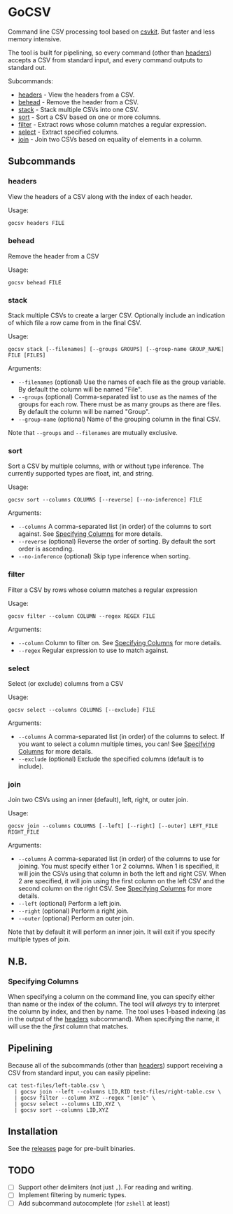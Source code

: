 # GoCSV

Command line CSV processing tool based on [csvkit](https://csvkit.readthedocs.io). But faster and less memory intensive.

The tool is built for pipelining, so every command (other than [headers](#headers)) accepts a CSV from standard input, and every command outputs to standard out.

Subcommands:

- [headers](#headers) - View the headers from a CSV.
- [behead](#behead) - Remove the header from a CSV.
- [stack](#stack) - Stack multiple CSVs into one CSV.
- [sort](#sort) - Sort a CSV based on one or more columns.
- [filter](#filter) - Extract rows whose column matches a regular expression.
- [select](#select) - Extract specified columns.
- [join](#join) - Join two CSVs based on equality of elements in a column.


## Subcommands

### headers

View the headers of a CSV along with the index of each header.

Usage:

```bash
gocsv headers FILE
```

### behead

Remove the header from a CSV

Usage:

```shell
gocsv behead FILE
```

### stack

Stack multiple CSVs to create a larger CSV. Optionally include an indication of which file a row came from in the final CSV.

Usage:

```shell
gocsv stack [--filenames] [--groups GROUPS] [--group-name GROUP_NAME] FILE [FILES]
```

Arguments:

- `--filenames` (optional) Use the names of each file as the group variable. By default the column will be named "File".
- `--groups` (optional) Comma-separated list to use as the names of the groups for each row. There must be as many groups as there are files. By default the column will be named "Group".
- `--group-name` (optional) Name of the grouping column in the final CSV.

Note that `--groups` and `--filenames` are mutually exclusive.

### sort

Sort a CSV by multiple columns, with or without type inference. The currently supported types are float, int, and string.

Usage:

```shell
gocsv sort --columns COLUMNS [--reverse] [--no-inference] FILE
```

Arguments:

- `--columns` A comma-separated list (in order) of the columns to sort against. See [Specifying Columns](#specifying-columns) for more details.
- `--reverse` (optional) Reverse the order of sorting. By default the sort order is ascending.
- `--no-inference` (optional) Skip type inference when sorting.

### filter

Filter a CSV by rows whose column matches a regular expression

Usage:

```shell
gocsv filter --column COLUMN --regex REGEX FILE
```

Arguments:

- `--column` Column to filter on. See [Specifying Columns](#specifying-columns) for more details.
- `--regex` Regular expression to use to match against.

### select

Select (or exclude) columns from a CSV

Usage:

```shell
gocsv select --columns COLUMNS [--exclude] FILE
```

Arguments:

- `--columns` A comma-separated list (in order) of the columns to select. If you want to select a column multiple times, you can! See [Specifying Columns](#specifying-columns) for more details.
- `--exclude` (optional) Exclude the specified columns (default is to include).

### join

Join two CSVs using an inner (default), left, right, or outer join.

Usage:

```shell
gocsv join --columns COLUMNS [--left] [--right] [--outer] LEFT_FILE RIGHT_FILE
```

Arguments:

- `--columns` A comma-separated list (in order) of the columns to use for joining. You must specify either 1 or 2 columns. When 1 is specified, it will join the CSVs using that column in both the left and right CSV. When 2 are specified, it will join using the first column on the left CSV and the second column on the right CSV. See [Specifying Columns](#specifying-columns) for more details.
- `--left` (optional) Perform a left join.
- `--right` (optional) Perform a right join.
- `--outer` (optional) Perform an outer join.

Note that by default it will perform an inner join. It will exit if you specify multiple types of join.

## N.B.

### Specifying Columns

When specifying a column on the command line, you can specify either than name or the index of the column. The tool will _always_ try to interpret the column by index, and then by name. The tool uses 1-based indexing (as in the output of the [headers](#headers) subcommand). When specifying the name, it will use the the _first_ column that matches.

## Pipelining

Because all of the subcommands (other than [headers](#headers)) support receiving a CSV from standard input, you can easily pipeline:

```shell
cat test-files/left-table.csv \
  | gocsv join --left --columns LID,RID test-files/right-table.csv \
  | gocsv filter --column XYZ --regex "[en]e" \
  | gocsv select --columns LID,XYZ \
  | gocsv sort --columns LID,XYZ
```

## Installation

See the [releases](https://github.com/DataFoxCo/gocsv/releases) page for pre-built binaries.

TODO
----

- [ ] Support other delimiters (not just `,`). For reading and writing.
- [ ] Implement filtering by numeric types.
- [ ] Add subcommand autocomplete (for `zshell` at least)
